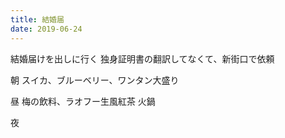 ```yaml
---
title: 結婚届
date: 2019-06-24
---
```


結婚届けを出しに行く 独身証明書の翻訳してなくて、新街口で依頼

朝 スイカ、ブルーベリー、ワンタン大盛り

昼 梅の飲料、ラオフー生風紅茶 火鍋

夜
